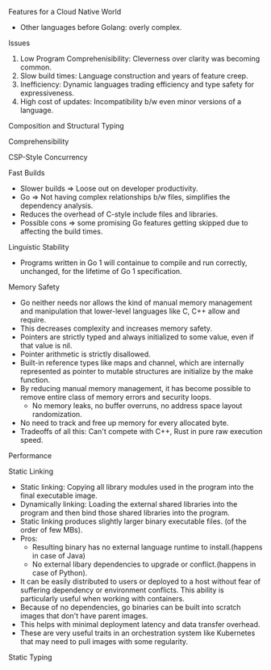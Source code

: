 Features for a Cloud Native World

* Other languages before Golang: overly complex.

Issues
1. Low Program Comprehenisibility: Cleverness over clarity was becoming common.
2. Slow build times: Language construction and years of feature creep.
3. Inefficiency: Dynamic languages trading efficiency and type safety for expressiveness.
4. High cost of updates: Incompatibility b/w even minor versions of a language.

Composition and Structural Typing

Comprehensibility

CSP-Style Concurrency

Fast Builds
* Slower builds => Loose out on developer productivity.
* Go => Not having complex relationships b/w files, simplifies the dependency analysis.
* Reduces the overhead of C-style include files and libraries.
* Possible cons => some promising Go features getting skipped due to affecting the build times.

Linguistic Stability
* Programs written in Go 1 will containue to compile and run correctly, unchanged, for the lifetime of Go 1 specification.

Memory Safety
* Go neither needs nor allows the kind of manual memory management and manipulation that lower-level languages like C, C++ allow and require.
* This decreases complexity and increases memory safety.
* Pointers are strictly typed and always initialized to some value, even if that value is nil.
* Pointer arithmetic is strictly disallowed.
* Built-in reference types like maps and channel, which are internally represented as pointer to mutable structures are initialize by the make function.
* By reducing manual memory management, it has become possible to remove entire class of memory errors and security loops.
    * No memory leaks, no buffer overruns, no address space layout randomization.
* No need to track and free up memory for every allocated byte.  
* Tradeoffs of all this: Can't compete with C++, Rust in pure raw execution speed.

Performance

Static Linking
* Static linking: Copying all library modules used in the program into the final executable image.
* Dynamically linking: Loading the external shared libraries into the program and then bind those shared libraries into the program.
* Static linking produces slightly larger binary executable files. (of the order of few MBs).
* Pros:
    * Resulting binary has no external language runtime to install.(happens in case of Java)
    * No external libary dependencies to upgrade or conflict.(happens in case of Python).
* It can be easily distributed to users or deployed to a host without fear of suffering dependency or environment conflicts. This ability is particularly useful when working with containers.
* Because of no dependencies, go binaries can be built into scratch images that don't have parent images.
* This helps with minimal deployment latency and data transfer overhead.
* These are very useful traits in an orchestration system like Kubernetes that may need to pull images with some regularity.

Static Typing

